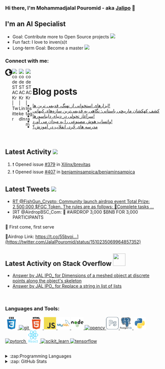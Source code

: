 ### Hi there, I'm Mohammadjalal Pouromid - aka [Jalipo][website] 👋
## I'm an AI Specialist

 
- Goal: Contribute more to Open Source projects <img src="https://media.giphy.com/media/WUlplcMpOCEmTGBtBW/giphy.gif" width="30">
- Fun fact: I love to inven(s)t
- Long-term Goal: Become a master <img src="https://media.giphy.com/media/BMyEGC1ZzwS6W2cc5n/giphy.gif"  width="30" >

### Connect with me:

[<img align="left" alt="codeSTACKr.com" width="22px" src="https://raw.githubusercontent.com/iconic/open-iconic/master/svg/globe.svg" />][website]
[<img align="left" alt="codeSTACKr | Twitter" width="22px" src="https://cdn.jsdelivr.net/npm/simple-icons@v3/icons/twitter.svg" />][twitter]
[<img align="left" alt="codeSTACKr | LinkedIn" width="22px" src="https://cdn.jsdelivr.net/npm/simple-icons@v3/icons/linkedin.svg" />][linkedin]
[<img align="left" alt="codeSTACKr | Instagram" width="22px" src="https://cdn.jsdelivr.net/npm/simple-icons@v3/icons/instagram.svg" />][instagram]

<br />

# Blog posts
<!-- BLOG-POST-LIST:START -->
- [ابزارهای استخوانی از نهنگ، قدیمی ترین ها!](https://cyberuni.ir/blog/%D8%B9%D8%AC%D8%A8-%DA%A9%D8%B4%D9%81%DB%8C%D8%A7%D8%AA%DB%8C-%D8%A7%D8%A8%D8%B2%D8%A7%D8%B1%D9%87%D8%A7%DB%8C-%D8%A7%D8%B3%D8%AA%D8%AE%D9%88%D8%A7%D9%86%DB%8C-%D9%86%D9%87%D9%86%DA%AF-%D9%82%D8%AF%DB%8C%D9%85%DB%8C-%D8%AA%D8%B1%DB%8C%D9%86-%D9%87%D8%A7/)
- [کشف کهکشان مارپیچی باستانی: نگاهی به قدیمی‌ترین سازه‌های کیهانی](https://cyberuni.ir/blog/%DA%A9%D8%B4%D9%81-%DA%A9%D9%87%DA%A9%D8%B4%D8%A7%D9%86-%D9%85%D8%A7%D8%B1%D9%BE%DB%8C%DA%86%DB%8C-%D8%A8%D8%A7%D8%B3%D8%AA%D8%A7%D9%86%DB%8C-%D9%86%DA%AF%D8%A7%D9%87%DB%8C-%D8%A8%D9%87-%D9%82%D8%AF%DB%8C%D9%85%DB%8C%D8%AA%D8%B1%DB%8C%D9%86-%D8%B3%D8%A7%D8%B2%D9%87%D9%87%D8%A7%DB%8C-%DA%A9%DB%8C%D9%87%D8%A7%D9%86%DB%8C/)
- [سرآغاز تحولی در دنیای دایناسورها!](https://cyberuni.ir/blog/%D8%B3%D8%B1%D8%A2%D8%BA%D8%A7%D8%B2-%D8%AA%D8%AD%D9%88%D9%84%DB%8C-%D8%AF%D8%B1-%D8%AF%D9%86%DB%8C%D8%A7%DB%8C-%D8%AF%D8%A7%DB%8C%D9%86%D8%A7%D8%B3%D9%88%D8%B1%D9%87%D8%A7/)
- [واتساپ هوش مصنوعی را به میدان می آورد!](https://cyberuni.ir/blog/%D9%88%D8%A7%D8%AA%D8%B3%D8%A7%D9%BE-%D9%87%D9%88%D8%B4-%D9%85%D8%B5%D9%86%D9%88%D8%B9%DB%8C-%D8%B1%D8%A7-%D8%A8%D9%87-%D9%85%DB%8C%D8%AF%D8%A7%D9%86-%D9%85%DB%8C-%D8%A2%D9%88%D8%B1%D8%AF/)
- [مدرسه های خُرد، انقلاب در آموزش؟](https://cyberuni.ir/blog/%D9%85%D8%AF%D8%B1%D8%B3%D9%87-%D9%87%D8%A7%DB%8C-%D8%AE%D8%B1%D8%AF-%D8%A7%D9%86%D9%82%D9%84%D8%A7%D8%A8-%D8%AF%D8%B1-%D8%A2%D9%85%D9%88%D8%B2%D8%B4/)
<!-- BLOG-POST-LIST:END -->


<br/>

## Latest Activity <img src="https://raw.githubusercontent.com/innng/innng/master/assets/kyubey.gif" width="80"> 
<!--START_SECTION:activity-->
1. ❗️ Opened issue [#379](https://github.com/Xilinx/brevitas/issues/379) in [Xilinx/brevitas](https://github.com/Xilinx/brevitas)
2. ❗️ Opened issue [#407](https://github.com/benjaminsampica/benjaminsampica/issues/407) in [benjaminsampica/benjaminsampica](https://github.com/benjaminsampica/benjaminsampica)
<!--END_SECTION:activity-->


## Latest Tweets <img src="https://media.giphy.com/media/26BRxIdjE82KNmVJm/giphy.gif" width="30"> 

<!-- TWITTER:START -->
- [RT @FishGun_Crypto: Community launch airdrop event
Total Prize: 2,500,000 $FGC Token. The rules are as follows:
🐡Complete tasks ...](https://twitter.com/JalalPouromid/status/1510434904487743493)
- [RT @AirdropBSC_Com: 🎁 #AIRDROP 3,000 $BNB FOR 3,000 PARTICIPANTS 

🎁 First come, first serve

🔗Airdrop Link: https://t.co/55bvoi...](https://twitter.com/JalalPouromid/status/1510235069964857352)
<!-- TWITTER:END -->

## Latest Activity on Stack Overflow  <img src="https://media.giphy.com/media/ule4vhcY1xEKQ/giphy.gif" height="40" width = '40'> 

<!-- STACKOVERFLOW:START -->
- [Answer by JAL IPO_ for Dimensions of a meshed object at discrete points along the object&#39;s skeleton](https://stackoverflow.com/questions/79000040/dimensions-of-a-meshed-object-at-discrete-points-along-the-objects-skeleton/79051975#79051975)
- [Answer by JAL IPO_ for Replace a string in list of lists](https://stackoverflow.com/questions/13781828/replace-a-string-in-list-of-lists/75055822#75055822)
<!-- STACKOVERFLOW:END -->

<br/>

  <h3 align="left">Languages and Tools:</h3>
<p align="left"> <a href="https://www.w3schools.com/css/" target="_blank"> <img src="https://raw.githubusercontent.com/devicons/devicon/master/icons/css3/css3-original-wordmark.svg" alt="css3" width="40" height="40"/> </a> <a href="https://git-scm.com/" target="_blank"> <img src="https://www.vectorlogo.zone/logos/git-scm/git-scm-icon.svg" alt="git" width="40" height="40"/> </a> <a href="https://www.w3.org/html/" target="_blank"> <img src="https://raw.githubusercontent.com/devicons/devicon/master/icons/html5/html5-original-wordmark.svg" alt="html5" width="40" height="40"/> </a> <a href="https://developer.mozilla.org/en-US/docs/Web/JavaScript" target="_blank"> <img src="https://raw.githubusercontent.com/devicons/devicon/master/icons/javascript/javascript-original.svg" alt="javascript" width="40" height="40"/> </a> <a href="https://www.mysql.com/" target="_blank"> <img src="https://raw.githubusercontent.com/devicons/devicon/master/icons/mysql/mysql-original-wordmark.svg" alt="mysql" width="40" height="40"/> </a> <a href="https://nodejs.org" target="_blank"> <img src="https://raw.githubusercontent.com/devicons/devicon/master/icons/nodejs/nodejs-original-wordmark.svg" alt="nodejs" width="40" height="40"/> </a> <a href="https://opencv.org/" target="_blank"> <img src="https://www.vectorlogo.zone/logos/opencv/opencv-icon.svg" alt="opencv" width="40" height="40"/> </a> <a href="https://www.photoshop.com/en" target="_blank"> <img src="https://raw.githubusercontent.com/devicons/devicon/master/icons/photoshop/photoshop-line.svg" alt="photoshop" width="40" height="40"/> </a> <a href="https://www.postgresql.org" target="_blank"> <img src="https://raw.githubusercontent.com/devicons/devicon/master/icons/postgresql/postgresql-original-wordmark.svg" alt="postgresql" width="40" height="40"/> </a> <a href="https://www.python.org" target="_blank"> <img src="https://raw.githubusercontent.com/devicons/devicon/master/icons/python/python-original.svg" alt="python" width="40" height="40"/> </a> <a href="https://pytorch.org/" target="_blank"> <img src="https://www.vectorlogo.zone/logos/pytorch/pytorch-icon.svg" alt="pytorch" width="40" height="40"/> </a> <a href="https://reactjs.org/" target="_blank"> <img src="https://raw.githubusercontent.com/devicons/devicon/master/icons/react/react-original-wordmark.svg" alt="react" width="40" height="40"/> </a> <a href="https://scikit-learn.org/" target="_blank"> <img src="https://upload.wikimedia.org/wikipedia/commons/0/05/Scikit_learn_logo_small.svg" alt="scikit_learn" width="40" height="40"/> </a> <a href="https://www.tensorflow.org" target="_blank"> <img src="https://www.vectorlogo.zone/logos/tensorflow/tensorflow-icon.svg" alt="tensorflow" width="40" height="40"/> </a> </p>

<br/>



<details>
  <summary>:zap:Programming Languages</summary>

  [![Top Langs](https://github-readme-stats.vercel.app/api/top-langs/?username=iamjalipo)](https://github.com/anuraghazra/github-readme-stats)

</details>

<details>
  <summary>:zap: GitHub Stats</summary>

  <img align="left" alt="jalipo" src="https://github-readme-stats.codestackr.vercel.app/api?username=iamjalipo&theme=vue&show_icons=true&hide_border=true" />

</details>




[website]: https://iamjalipo.github.io/
[twitter]: https://twitter.com/JalalPouromid
[instagram]: https://www.instagram.com/jalipo_/
[linkedin]: https://www.linkedin.com/in/mohammadjalal-pouromid-9568901b0

